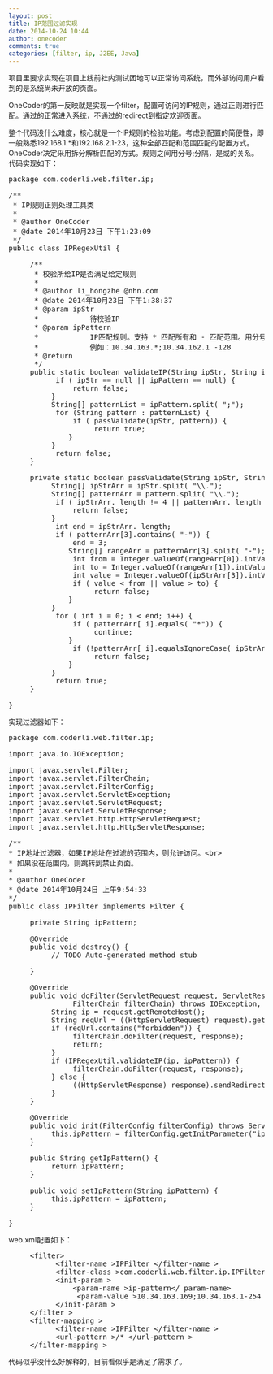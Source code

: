 ```yaml
---
layout: post
title: IP范围过滤实现
date: 2014-10-24 10:44
author: onecoder
comments: true
categories: [filter, ip, J2EE, Java]
---
```

项目里要求实现在项目上线前社内测试团地可以正常访问系统，而外部访问用户看到的是系统尚未开放的页面。

OneCoder的第一反映就是实现一个filter，配置可访问的IP规则，通过正则进行匹配。通过的正常进入系统，不通过的redirect到指定欢迎页面。

整个代码没什么难度，核心就是一个IP规则的检验功能。考虑到配置的简便性，即一般熟悉192.168.1.*和192.168.2.1-23，这种全部匹配和范围匹配的配置方式。OneCoder决定采用拆分解析匹配的方式。规则之间用分号;分隔，是或的关系。代码实现如下：
<pre class="brush:java">package com.coderli.web.filter.ip;

/**
 * IP规则正则处理工具类
 *
 * @author OneCoder
 * @date 2014年10月23日 下午1:23:09
 */
public class IPRegexUtil {

     /**
      * 校验所给IP是否满足给定规则
      *
      * @author li_hongzhe @nhn.com
      * @date 2014年10月23日 下午1:38:37
      * @param ipStr
      *            待校验IP
      * @param ipPattern
      *            IP匹配规则。支持 * 匹配所有和 - 匹配范围。用分号分隔 &lt;br&gt;
      *            例如：10.34.163.*;10.34.162.1 -128
      * @return
      */
     public static boolean validateIP(String ipStr, String ipPattern) {
           if ( ipStr == null || ipPattern == null) {
               return false;
          }
          String[] patternList = ipPattern.split( ";");
           for (String pattern : patternList) {
               if ( passValidate(ipStr, pattern)) {
                    return true;
              }
          }
           return false;
     }

     private static boolean passValidate(String ipStr, String pattern) {
          String[] ipStrArr = ipStr.split( "\\.");
          String[] patternArr = pattern.split( "\\.");
           if ( ipStrArr. length != 4 || patternArr. length != 4) {
               return false;
          }
           int end = ipStrArr. length;
           if ( patternArr[3].contains( "-")) {
               end = 3;
              String[] rangeArr = patternArr[3].split( "-");
               int from = Integer.valueOf(rangeArr[0]).intValue();
               int to = Integer.valueOf(rangeArr[1]).intValue();
               int value = Integer.valueOf(ipStrArr[3]).intValue();
               if ( value &lt; from || value &gt; to) {
                    return false;
              }
          }
           for ( int i = 0; i &lt; end; i++) {
               if ( patternArr[ i].equals( "*")) {
                    continue;
              }
               if (!patternArr[ i].equalsIgnoreCase( ipStrArr[ i])) {
                    return false;
              }
          }
           return true;
     }

}
</pre>
实现过滤器如下：
<pre class="brush:java">package com.coderli.web.filter.ip;

import java.io.IOException;

import javax.servlet.Filter;
import javax.servlet.FilterChain;
import javax.servlet.FilterConfig;
import javax.servlet.ServletException;
import javax.servlet.ServletRequest;
import javax.servlet.ServletResponse;
import javax.servlet.http.HttpServletRequest;
import javax.servlet.http.HttpServletResponse;

/**
* IP地址过滤器，如果IP地址在过滤的范围内，则允许访问。&lt;br&gt;
* 如果没在范围内，则跳转到禁止页面。
*
* @author OneCoder
* @date 2014年10月24日 上午9:54:33
*/
public class IPFilter implements Filter {

     private String ipPattern;

     @Override
     public void destroy() {
          // TODO Auto-generated method stub

     }

     @Override
     public void doFilter(ServletRequest request, ServletResponse response,
               FilterChain filterChain) throws IOException, ServletException {
          String ip = request.getRemoteHost();
          String reqUrl = ((HttpServletRequest) request).getRequestURI();
          if (reqUrl.contains("forbidden")) {
               filterChain.doFilter(request, response);
               return;
          }
          if (IPRegexUtil.validateIP(ip, ipPattern)) {
               filterChain.doFilter(request, response);
          } else {
               ((HttpServletResponse) response).sendRedirect("/shurnim/forbidden");
          }
     }

     @Override
     public void init(FilterConfig filterConfig) throws ServletException {
          this.ipPattern = filterConfig.getInitParameter("ip-pattern");
     }

     public String getIpPattern() {
          return ipPattern;
     }

     public void setIpPattern(String ipPattern) {
          this.ipPattern = ipPattern;
     }

}</pre>
web.xml配置如下：
<pre class="brush:xml">     &lt;filter&gt;
           &lt;filter-name &gt;IPFilter &lt;/filter-name &gt;
           &lt;filter-class &gt;com.coderli.web.filter.ip.IPFilter &lt;/filter-class &gt;
           &lt;init-param &gt;
               &lt;param-name &gt;ip-pattern&lt;/ param-name&gt;
                &lt;param-value &gt;10.34.163.169;10.34.163.1-254 &lt;/param-value &gt;
           &lt;/init-param &gt;
     &lt;/filter &gt;
     &lt;filter-mapping &gt;
           &lt;filter-name &gt;IPFilter &lt;/filter-name &gt;
           &lt;url-pattern &gt;/* &lt;/url-pattern &gt;
     &lt;/filter-mapping &gt;
</pre>
代码似乎没什么好解释的，目前看似乎是满足了需求了。
